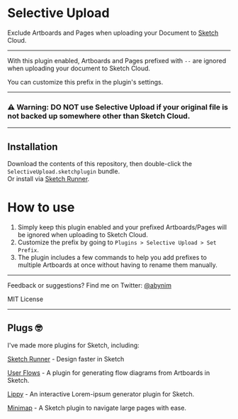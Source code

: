 # Selective Upload

Exclude Artboards and Pages when uploading your Document to [Sketch](https://sketch.com) Cloud.

---

With this plugin enabled, Artboards and Pages prefixed with `--` are ignored when uploading your document to Sketch Cloud.

You can customize this prefix in the plugin's settings.

************************
### ⚠️ Warning: DO NOT use Selective Upload if your original file is not backed up somewhere other than Sketch Cloud.
************************


## Installation
Download the contents of this repository, then double-click the `SelectiveUpload.sketchplugin` bundle.  
Or install via [Sketch Runner](https://sketchrunner.com/).

# How to use
1. Simply keep this plugin enabled and your prefixed Artboards/Pages will be ignored when uploading to Sketch Cloud.
1. Customize the prefix by going to `Plugins > Selective Upload > Set Prefix`.
1. The plugin includes a few commands to help you add prefixes to multiple Artboards at once without having to rename them manually.

---

Feedback or suggestions? Find me on Twitter: [@abynim](http://twitter.com/abynim)

MIT License

---

## Plugs 🤓

I've made more plugins for Sketch, including:  

[Sketch Runner](https://sketchrunner.com) - Design faster in Sketch

[User Flows](https://abynim.github.io/UserFlows/) - A plugin for generating flow diagrams from Artboards in Sketch. 

[Lippy](https://github.com/abynim/lippy) - An interactive Lorem-ipsum generator plugin for Sketch.

[Minimap](https://github.com/abynim/sketch-minimap) - A Sketch plugin to navigate large pages with ease.

